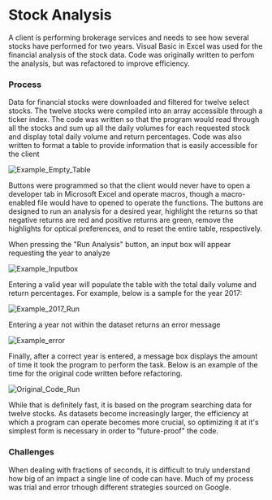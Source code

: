 # Stock Analysis
A client is performing brokerage services and needs to see how several stocks have performed for two years. Visual Basic in Excel was used for the financial analysis of the stock data.  Code was originally written to perfom the analysis, but was refactored to improve efficiency.
### Process

Data for financial stocks were downloaded and filtered for twelve select stocks.  The twelve stocks were compiled into an array accessible through a ticker index.  The code was written so that the program would read through all the stocks and sum up all the daily volumes for each requested stock and display total daily volume and return percentages.  Code was also written to format a table to provide information that is easily accessible for the client

![Example_Empty_Table](https://user-images.githubusercontent.com/108758105/183268838-0af21f2e-4684-4eb3-8e2e-c42ef62bdc28.png)

Buttons were programmed so that the client would never have to open a developer tab in Microsoft Excel and operate macros, though a macro-enabled file would have to opened to operate the functions.  The buttons are designed to run an analysis for a desired year, highlight the returns so that negative returns are red and positive returns are green, remove the highlights for optical preferences, and to reset the entire table, respectively.

When pressing the "Run Analysis" button, an input box will appear requesting the year to analyze

![Example_Inputbox](https://user-images.githubusercontent.com/108758105/183269386-50d18bc6-de5a-4e6f-9552-9cbfac1a83b0.png)

Entering a valid year will populate the table with the total daily volume and return percentages. For example, below is a sample for the year 2017:

![Example_2017_Run](https://user-images.githubusercontent.com/108758105/183269458-b1996f56-51e1-4644-88b8-ea8aa928e914.png)

Entering a year not within the dataset returns an error message

![Example_error](https://user-images.githubusercontent.com/108758105/183269430-734e04a1-daa2-4444-afb9-e1f30e04ef89.png)

Finally, after a correct year is entered, a message box displays the amount of time it took the program to perform the task.  Below is an example of the time for the original code written before refactoring.

![Original_Code_Run](https://user-images.githubusercontent.com/108758105/183269664-dd166459-f3da-455b-8cb8-f94b05142139.png)

While that is definitely fast, it is based on the program searching data for twelve stocks.  As datasets become increasingly larger, the efficiency at which a program can operate becomes more crucial, so optimizing it at it's simplest form is necessary in order to "future-proof" the code. 

### Challenges
When dealing with fractions of seconds, it is difficult to truly understand how big of an impact a single line of code can have.  Much of my process was trial and error trhough different strategies sourced on Google.
